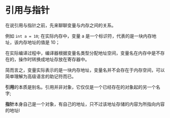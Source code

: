 # 引用与指针

在说引用与指针之前，先来聊聊变量与内存之间的关系。

例如 `int a = 10`;  在实际内存中，变量 a 是一个标识符，代表的是一块内存地址，该内存地址的值是 10；

在实际编译过程中，编译器根据变量名类型分配地址空间，变量名在内存中是不存在的，操作时转换成地址存放在寄存器中。

简而言之，变量实际表示的是一块内存地址，变量名并不会存在于内存空间，可以简单理解为高级语言的助记符而已。

**引用**的本质是别名。引用并非对象，它仅仅是一个已经存在的对象起的另一个名字;

**指针**本身自己是一个对象，有自己的地址，只不过该地址存储的内容为所指向内容的地址l